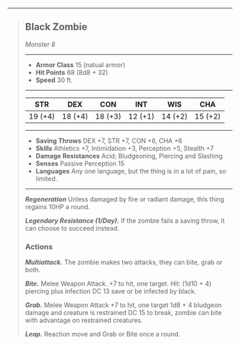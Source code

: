 ___
> ## Black Zombie
>*Monster 8*
> ___
> - **Armor Class** 15 (natual armor)
> - **Hit Points** 68 (8d8 + 32)
> - **Speed** 30 ft.
>___
>|STR|DEX|CON|INT|WIS|CHA|
>|:---:|:---:|:---:|:---:|:---:|:---:|
>|19 (+4)|18 (+4)|18 (+3)|12 (+1)|14 (+2)|15 (+2)|
>___
> - **Saving Throws** DEX +7, STR +7, CON +6, CHA +6
> - **Skills** Athletics +7, Intimidation +3, Perception +5, Stealth +7
> - **Damage Resistances** Acid; Bludgeoning, Piercing and Slashing
> - **Senses** Passive Perception 15
> - **Languages** Any one language, but the thing is in a lot of pain, so limited.
> ___
>
> ***Regeneration*** Unless damaged by fire or radiant damage, this thing regains 10HP a round.
>
> ***Legendary Resistance (1/Day).*** If the zombie fails a saving throw, it can choose to succeed instead.
>
> ### Actions
> ***Multiattack.*** The zombie makes two attacks, they can bite, grab or both.
>
> ***Bite.*** Melee Weapon Attack. +7 to hit, one target. Hit: (1d10 + 4) piercing plus infection DC 13 save or be infected by black.
>
> ***Grab.*** Melee Weapon Attack +7 to hit, one target 1d8 + 4 bludgeon damage and creature is restrained DC 15 to break, zombie can bite with advantage on restrained creatures.
>
> ***Leap.*** Reaction move and Grab or Bite once a round.
>

